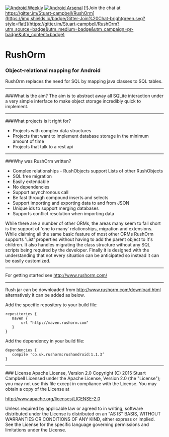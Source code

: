 [![Android Weekly](http://img.shields.io/badge/Android%20Weekly-%23139-lightgrey.svg?style=flat)](http://androidweekly.net/issues/issue-139)
[![Android Arsenal](https://img.shields.io/badge/Android%20Arsenal-RushOrm-blue.svg?style=flat)](http://android-arsenal.com/details/1/1499)
[![Join the chat at https://gitter.im/Stuart-campbell/RushOrm](https://img.shields.io/badge/Gitter-Join%20Chat-brightgreen.svg?style=flat)](https://gitter.im/Stuart-campbell/RushOrm?utm_source=badge&utm_medium=badge&utm_campaign=pr-badge&utm_content=badge)


# RushOrm 
### Object-relational mapping for Android

RushOrm replaces the need for SQL by mapping java classes to SQL tables.
<hr>
###What is the aim?
The aim is to abstract away all SQLite interaction under a very simple interface to make object storage incredibly quick to implement.
<hr>
###What projects is it right for?
<ul>
    <li>Projects with complex data structures</li>
    <li>Projects that want to implement database storage in the minimum amount of time</li>
    <li>Projects that talk to a rest api</li>
</ul>
<hr>
###Why was RushOrm written?
<ul>
    <li>Complex relationships - RushObjects support Lists of other RushObjects</li>
    <li>SQL free migration</li>
    <li>Easily extendable</li>
    <li>No dependencies</li>
    <li>Support asynchronous call</li>
    <li>Be fast through compound inserts and selects</li>
    <li>Support importing and exporting data to and from JSON</li>
    <li>Unique ids to support merging databases</li>
    <li>Supports conflict resolution when importing data</li>
</ul>
While there are a number of other ORMs, the areas many seem to fall short is the support of 'one to many' relationships, migration and extensions. While claiming all the same basic feature of most other ORMs RushOrm supports 'List' properties without having to add the parent object to it's children. It also handles migrating the class structure without any SQL scripts being required by the developer. Finally it is designed with the understanding that not every situation can be anticipated so instead it can be easily customized.
<hr>

For getting started see http://www.rushorm.com/

<hr>

Rush jar can be downloaded from http://www.rushorm.com/download.html alternatively it can be added as below.

Add the specific repository to your build file:

    repositories {
       maven {
           url "http://maven.rushorm.com"
       }
    }
   
Add the dependency in your build file:

    dependencies {
       compile 'co.uk.rushorm:rushandroid:1.1.3’
    }

<hr>
### License Apache License, Version 2.0
Copyright (C) 2015 Stuart Campbell
Licensed under the Apache License, Version 2.0 (the "License");
you may not use this file except in compliance with the License.
You may obtain a copy of the License at

   http://www.apache.org/licenses/LICENSE-2.0

Unless required by applicable law or agreed to in writing, software
distributed under the License is distributed on an "AS IS" BASIS,
WITHOUT WARRANTIES OR CONDITIONS OF ANY KIND, either express or implied.
See the License for the specific language governing permissions and
limitations under the License.

